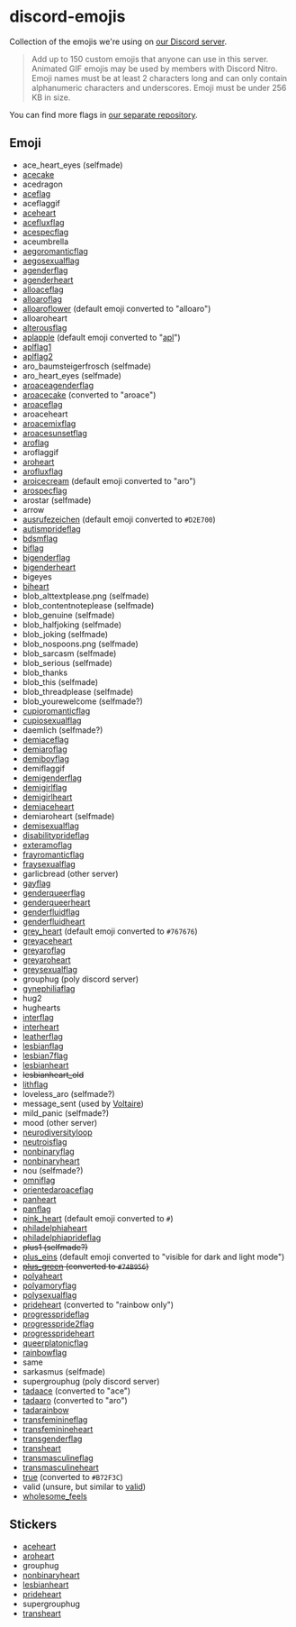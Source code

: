 # discord-emojis

Collection of the emojis we're using on [our Discord
server][aspecgerman].

> Add up to 150 custom emojis that anyone can use in this server.
> Animated GIF emojis may be used by members with Discord Nitro. Emoji
> names must be at least 2 characters long and can only contain
> alphanumeric characters and underscores. Emoji must be under 256 KB in
> size.

You can find more flags in [our separate
repository](https://github.com/aspec-german/pride-emoji-flags/).

## Emoji

* ace_heart_eyes (selfmade)
* [acecake](https://www.deviantart.com/galadnilien/art/Ace-Cake-528372645)
* acedragon
* [aceflag](https://github.com/aspec-german/pride-emoji-flags/blob/main/png/ace-flag.png)
* aceflaggif
* [aceheart](https://emoji.gg/emoji/4863-asexual)
* [acefluxflag](https://github.com/aspec-german/pride-emoji-flags/blob/main/png/aceflux-flag.png)
* [acespecflag](https://github.com/aspec-german/pride-emoji-flags/blob/main/png/acespec-flag.png)
* aceumbrella
* [aegoromanticflag](https://github.com/aspec-german/pride-emoji-flags/blob/main/png/aegoromantic-flag.png)
* [aegosexualflag](https://github.com/aspec-german/pride-emoji-flags/blob/main/png/aegosexual-flag.png)
* [agenderflag](https://github.com/aspec-german/pride-emoji-flags/blob/main/png/agender-flag.png)
* [agenderheart](https://emoji.gg/emoji/4493_agender_pride_heart)
* [alloaceflag](https://github.com/aspec-german/pride-emoji-flags/blob/main/png/alloace-flag.png)
* [alloaroflag](https://github.com/aspec-german/pride-emoji-flags/blob/main/png/alloaro-flag.png)
* [alloaroflower](https://discord.com/assets/b8126c857aacaf1d7226fa5505b5f5cb.svg)
  (default emoji converted to "alloaro")
* alloaroheart
* [alterousflag](https://github.com/aspec-german/pride-emoji-flags/blob/main/png/alterous-flag.png)
* [aplapple](https://discord.com/assets/a77e46deee7127d2b85e271f0d5b738a.svg)
  (default emoji converted to
  "[apl](https://github.com/aspec-german/pride-emoji-flags/blob/main/png/apl-flag1.png)")
* [aplflag1](https://github.com/aspec-german/pride-emoji-flags/blob/main/png/apl-flag1.png)
* [aplflag2](https://github.com/aspec-german/pride-emoji-flags/blob/main/png/apl-flag2.png)
* aro_baumsteigerfrosch (selfmade)
* aro_heart_eyes (selfmade)
* [aroaceagenderflag](https://github.com/aspec-german/pride-emoji-flags/blob/main/png/aroaceagender-flag.png)
* [aroacecake](https://www.deviantart.com/galadnilien/art/Ace-Cake-528372645)
  (converted to "aroace")
* [aroaceflag](https://github.com/aspec-german/pride-emoji-flags/blob/main/png/aroace-flag.png)
* aroaceheart
* [aroacemixflag](https://github.com/aspec-german/pride-emoji-flags/blob/main/png/aroace-mix-flag.png)
* [aroacesunsetflag](https://github.com/aspec-german/pride-emoji-flags/blob/main/png/aroace-sunset-flag.png)
* [aroflag](https://github.com/aspec-german/pride-emoji-flags/blob/main/png/aro-flag.png)
* aroflaggif
* [aroheart](https://emoji.gg/emoji/5633-aromantic)
* [arofluxflag](https://github.com/aspec-german/pride-emoji-flags/blob/main/png/aroflux-flag.png)
* [aroicecream](https://discord.com/assets/52bfdf64e0f7355d16780ff7187f9a1a.svg)
  (default emoji converted to "aro")
* [arospecflag](https://github.com/aspec-german/pride-emoji-flags/blob/main/png/arospec-flag.png)
* arostar (selfmade)
* arrow
* [ausrufezeichen](https://discord.com/assets/4467f392af6cb1ad2acd20ae416a69ab.svg)
  (default emoji converted to `#D2E700`)
* [autismprideflag](https://github.com/aspec-german/pride-emoji-flags/blob/main/png/autismpride-flag.png)
* [bdsmflag](https://github.com/aspec-german/pride-emoji-flags/blob/main/png/bdsm-flag.png)
* [biflag](https://github.com/aspec-german/pride-emoji-flags/blob/main/png/bi-flag.png)
* [bigenderflag](https://github.com/aspec-german/pride-emoji-flags/blob/main/png/bigender-flag.png)
* [bigenderheart](https://emoji.gg/emoji/5311_bigender_pride_heart)
* bigeyes
* [biheart](https://emoji.gg/emoji/9117_bi_flag_heart)
* blob_alttextplease.png (selfmade)
* blob_contentnoteplease (selfmade)
* blob_genuine (selfmade)
* blob_halfjoking (selfmade)
* blob_joking (selfmade)
* blob_nospoons.png (selfmade)
* blob_sarcasm (selfmade)
* blob_serious (selfmade)
* blob_thanks
* blob_this (selfmade)
* blob_threadplease (selfmade)
* blob_yourewelcome (selfmade?)
* [cupioromanticflag](https://github.com/aspec-german/pride-emoji-flags/blob/main/png/cupioromantic-flag.png)
* [cupiosexualflag](https://github.com/aspec-german/pride-emoji-flags/blob/main/png/cupiosexual-flag.png)
* daemlich (selfmade?)
* [demiaceflag](https://github.com/aspec-german/pride-emoji-flags/blob/main/png/demisexual-flag.png)
* [demiaroflag](https://github.com/aspec-german/pride-emoji-flags/blob/main/png/demiaro-flag.png)
* [demiboyflag](https://github.com/aspec-german/pride-emoji-flags/blob/main/png/demiboy-flag.png)
* demiflaggif
* [demigenderflag](https://github.com/aspec-german/pride-emoji-flags/blob/main/png/demigender-flag.png)
* [demigirlflag](https://github.com/aspec-german/pride-emoji-flags/blob/main/png/demigirl-flag.png)
* [demigirlheart](https://emoji.gg/emoji/9676_demigirl_pride_heart)
* [demiaceheart](https://emoji.gg/emoji/7319_demisexual_pride_heart)
* demiaroheart (selfmade)
* [demisexualflag](https://github.com/aspec-german/pride-emoji-flags/blob/main/png/demisexual-flag.png)
* [disabilityprideflag](https://github.com/aspec-german/pride-emoji-flags/blob/main/png/disability-pride-flag.png)
* [exteramoflag](https://github.com/aspec-german/pride-emoji-flags/blob/main/png/exteramo-flag.png)
* [frayromanticflag](https://github.com/aspec-german/pride-emoji-flags/blob/main/png/frayromantic-flag.png)
* [fraysexualflag](https://github.com/aspec-german/pride-emoji-flags/blob/main/png/fraysexual-flag.png)
* garlicbread (other server)
* [gayflag](https://github.com/aspec-german/pride-emoji-flags/blob/main/png/gay-flag.png)
* [genderqueerflag](https://github.com/aspec-german/pride-emoji-flags/blob/main/png/gender-queer-flag.png)
* [genderqueerheart](https://emoji.gg/emoji/4360_genderqueer_pride_flag)
* [genderfluidflag](https://github.com/aspec-german/pride-emoji-flags/blob/main/png/gender-fluid-flag.png)
* [genderfluidheart](https://emoji.gg/emoji/5176_genderfluid_pride_heart)
* [grey_heart](https://discord.com/assets/35221463e22cf68c28b23b6479a43613.svg)
  (default emoji converted to `#767676`)
* [greyaceheart](https://emoji.gg/emoji/6249_gray_ace_pride_heart)
* [greyaroflag](https://github.com/aspec-german/pride-emoji-flags/blob/main/png/greyaro-flag.png)
* [greyaroheart](https://emoji.gg/emoji/7587_gray_aro_pride_heart)
* [greysexualflag](https://github.com/aspec-german/pride-emoji-flags/blob/main/png/greysexual-flag.png)
* grouphug (poly discord server)
* [gynephiliaflag](https://github.com/aspec-german/pride-emoji-flags/blob/main/png/gynephilia-flag.png)
* hug2
* hughearts
* [interflag](https://github.com/aspec-german/pride-emoji-flags/blob/main/png/intersex-flag.png)
* [interheart](https://emoji.gg/emoji/4869_intersex_pride_sparkle_heart)
* [leatherflag](https://github.com/aspec-german/pride-emoji-flags/blob/main/png/leather-flag.png)
* [lesbianflag](https://github.com/aspec-german/pride-emoji-flags/blob/main/png/lesbian-flag.png)
* [lesbian7flag](https://github.com/aspec-german/pride-emoji-flags/blob/main/png/lesbian-7-flag.png)
* [lesbianheart](https://emoji.gg/emoji/4863-lesbian)
* ~~lesbianheart_old~~
* [lithflag](https://github.com/aspec-german/pride-emoji-flags/blob/main/png/lith-flag.png)
* loveless_aro (selfmade?)
* message_sent (used by [Voltaire](https://nminchow.github.io/VoltaireWeb/))
* mild_panic (selfmade?)
* mood (other server)
* [neurodiversityloop](https://commons.wikimedia.org/wiki/File:Autism_spectrum_infinity_awareness_symbol.svg)
* [neutroisflag](https://github.com/aspec-german/pride-emoji-flags/blob/main/png/neutrois-flag.png)
* [nonbinaryflag](https://github.com/aspec-german/pride-emoji-flags/blob/main/png/nonbinary-flag.png)
* [nonbinaryheart](https://emoji.gg/emoji/5633-nonbinary)
* nou (selfmade?)
* [omniflag](https://github.com/aspec-german/pride-emoji-flags/blob/main/png/omni-flag.png)
* [orientedaroaceflag](https://github.com/aspec-german/pride-emoji-flags/blob/main/png/oriented-aroace-flag.png)
* [panheart](https://emoji.gg/emoji/3291-pansexual)
* [panflag](https://github.com/aspec-german/pride-emoji-flags/blob/main/png/pan-flag.png)
* [pink_heart](https://discord.com/assets/35221463e22cf68c28b23b6479a43613.svg)
  (default emoji converted to `#`)
* [philadelphiaheart](https://emoji.gg/emoji/5674_gay_pride_flag_heart)
* [philadelphiaprideflag](https://github.com/aspec-german/pride-emoji-flags/blob/main/png/philadelphia-pride-flag.png)
* ~~plus1 (selfmade?)~~
* [plus_eins](https://discord.com/assets/9a43e631d506ae4818ecefc825dc02ad.svg)
  (default emoji converted to "visible for dark and light mode")
* ~~[plus_green](https://cdn.pixabay.com/photo/2014/04/02/10/55/plus-304947_640.png)
  (converted to `#74B956`)~~
* [polyaheart](https://emoji.gg/emoji/1988_poly_pride_heart)
* [polyamoryflag](https://github.com/aspec-german/pride-emoji-flags/blob/main/png/polyamory-flag.png)
* [polysexualflag](https://github.com/aspec-german/pride-emoji-flags/blob/main/png/polysexual-flag.png)
* [prideheart](https://emoji.gg/emoji/5633-lgbt) (converted to "rainbow only")
* [progressprideflag](https://github.com/aspec-german/pride-emoji-flags/blob/main/png/progresspride-flag.png)
* [progresspride2flag](https://github.com/aspec-german/pride-emoji-flags/blob/main/png/progresspride2-flag.png)
* [progressprideheart](https://emoji.gg/emoji/5633-lgbt)
* [queerplatonicflag](https://github.com/aspec-german/pride-emoji-flags/blob/main/png/queerplatonic-flag.png)
* [rainbowflag](https://github.com/aspec-german/pride-emoji-flags/blob/main/png/pride-flag.png)
* same
* sarkasmus (selfmade)
* supergrouphug (poly discord server)
* [tadaace](https://emoji.gg/emoji/6627-gay-tada) (converted to "ace")
* [tadaaro](https://emoji.gg/emoji/6627-gay-tada) (converted to "aro")
* [tadarainbow](https://emoji.gg/emoji/6627-gay-tada)
* [transfeminineflag](https://github.com/aspec-german/pride-emoji-flags/blob/main/png/transfeminine-flag.png)
* [transfeminineheart](https://emoji.gg/emoji/1678_transfeminine_pride_heart)
* [transgenderflag](https://github.com/aspec-german/pride-emoji-flags/blob/main/png/transgender-flag.png)
* [transheart](https://emoji.gg/emoji/7551-trans)
* [transmasculineflag](https://github.com/aspec-german/pride-emoji-flags/blob/main/png/transmasculine-flag.png)
* [transmasculineheart](https://emoji.gg/emoji/7230_transmasculine_pride_heart)
* [true](https://emoji.gg/emoji/100True) (converted to `#B72F3C`)
* valid (unsure, but similar to [valid](https://emoji.gg/emoji/9153_valid))
* [wholesome_feels](https://emoji.gg/emoji/6006_WholesomeFeels)

## Stickers

* [aceheart](https://emoji.gg/emoji/4863-asexual)
* [aroheart](https://emoji.gg/emoji/5633-aromantic)
* grouphug
* [nonbinaryheart](https://emoji.gg/emoji/5633-nonbinary)
* [lesbianheart](https://emoji.gg/emoji/4863-lesbian)
* [prideheart](https://emoji.gg/emoji/5633-lgbt)
* supergrouphug
* [transheart](https://emoji.gg/emoji/7551-trans)

[aspecgerman]: https://aspecgerman.de
